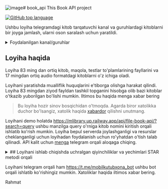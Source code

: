 ![image](https://github.com/muhandis-kh/book_api/assets/77358564/a5fc4f26-2fd4-4908-a7c0-c0b99331e983)# book_api
This Book API project

[![GitHub top language](https://img.shields.io/github/languages/top/okh-engineer/book_api?style=flat-square&logo=github)](https://github.com/okh-engineer/book_api)

Ushbu loyiha telegramdagi kitob tarqatuvchi kanal va guruhlardagi kitoblarni bir joyga jamlash, ularni oson saralash uchun yaratildi. 

<details>
<summary>Foydalanilgan kanal/guruhlar</summary>
<ol>
Loyihadagi kitob fayllarini olishda quyidagi telegram kanallardan foydalanildi
  <li>TKTI_library</li>
  <li>kitobN11</li>
  <li>KITOBLAR_BAZASI</li>
  <li>audio_kitobxona</li>
  <li> Elektron_pdf_islomiy_kitoblar_ap</li>
  <li> kutubxona_kitoblar_audio_elektro</li>
  <li> kitoblar_baza</li>
  <li>kitoblar_bazam</li>
  <li>kitoblar_bazasi</li>
  <li>KITOBLAR_BAZASl</li>
  <li>URGUT_KUTUBXONA_KITOBLAR_BAZASI</li>
  <li>Audio_Kutubxona_uz</li>
  <li>audio_Apk_kutubxona_pdf_kitoblar</li>
  <li>e_kutubxona</li>
  <li>audiokitob_eshitamiz</li>
  <li>kutubxona7</li>
  <li>KitoblarBazas</li>
va barcha fayllar ostiga kanal manzili biriktirildi.
</ol>
</details>


## Loyiha haqida

Loyiha 83 ming dan ortiq kitob, maqola, testlar to'plamlarining fayllarini va 17 mingdan ortiq audio formatdagi kitoblarni o'z ichiga oladi.

Loyihani yaratishda mualliflik huquqlarini e'tiborga olishga harakat qilindi. Loyiha 83 mingdan ziyod fayldan tashkil topganini hisobga olib bazi kitoblar o'tkazib yuborilgan bo'lishi mumkin.
Iltimos bu haqida menga xabar bering

> Bu loyiha hozir sinov bosqichidan o'tmoqda. Agarda biror xatolikka duchor
> bo'lsangiz, xatolik haqida [xabardor](https://github.com/okh-engineer/book_api/issues/new)
> qilishni unutmang.

Loyihani demo holatda https://mlibrary.up.railway.app/api/file-book-api/?search=query ushbu manzilga query o'rniga kitob nomini kiritish orqali ishlatib ko'rish mumkin. Loyiha bepul serverda joylashganligi va resurslar cheklanganligi uchun loyihadan foydalanish uchun ro'yhatdan o'tish talab qilinadi. 
API kalit uchun <a href="https://t.me/khojimirzayev">menga</a> telegram orqali aloqaga chiqing.

<details>
  <summary>
    ## Loyihani ishlab chiqishda uchralgan qiyinchiliklar va yechimlari STAR metodi orqali
  </summary>
  <details>
    <ul>
      <li>
        Telegramdagi bir qancha kitob tarqatuvchi kanal va guruhlar bor va ulardagi kitob ma'lumotlarini yaratilgan model asosida ma'lumotlar omboriga qo'shish kerak. Albatta kitoblar fayllari 80 mingdan ko'p ekanligini hisobga olganda buni manual holatda bajarish imkonsiz
      </li>
      <li>
        Bu ma'lumotlarni python orqali yig'ib, uni kod orqali ma'lumotlar bazasiga qo'shmoqchi bo'ldim
      </li>
      <li>
        <ol>
         <li>Buning uchun internetda mavjud bo'lgan resurslardan foydalanish uchun izlanish o'tkardim va bir nechta yechimlar ichidan https://github.com/estebanpdl/telegram-tracker bu repositoryda joylashgan koddan foydalanishga qaror qildim, sababi uchbu kod orqali bir nechta kanaldagi ma'lumotlarni bitta faylda to'plash mumkin edi. Bu esa kod orqali fayllarni boshqarishni osonlashtirdi
         </li>
          <li>
            Barcha ma'lumotlarni bitta faylda yig'ildani yaxshi lekin bu fayl hajmi githubning fayl limitidan oshib ketdi, men fayllarni ma'lumotlar bazasiga qo'shish uchun online serverdan foydalanmoqchiligim uchun u fayl github repo sida bo'lishi kerak edi. Men nega fayl hajmi bunchalik katta bo'lganligini sabablarini qidirdim. Fayl hajmi katta ekanligiga sabab yuqoridagi data scraper telegram kanaldagi barcha xabarlar ma'lumotlarini olib faylga joylagani edi ya'ni mening faylimda kanalga yuborilgan text, audio, reklama, sticker va shunga o'xshash xabarlarning barchasi mavjud edi. Men bu fayldagi ma'lumotlarni saralashim va fayl turiga qarab alohida faylga joylashim kerak edi. Buning uchun Pandas kutubxonasidan foydalandim, bunu ishlatishda internetdagi ma'lumotlar va ChatGPT katta yordam berdi.
          </li>
          <li>
            Saralash yakunlangandan so'ng endi menda limitni oshmagan va faqatgina kerakli ma'lumotlardan tashkil topgan fayl bor edi. Buning natijasida online serverda ma'lumotlarni qo'shishim mumkin edi
          </li>
        </ol>    
      </li>
    </ul>
  </details>
</details>

Loyihani telegram orqali ham https://t.me/mobilkutubxona_bot ushbu bot orqali ishlatib ko'rishingiz mumkin. Xatoliklar haqida iltimos xabar bering.

Rahmat

